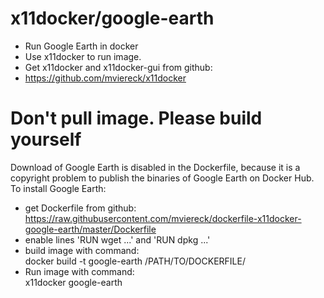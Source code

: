 # x11docker/google-earth
 * Run Google Earth in docker
 * Use x11docker to run image. 
 * Get x11docker and x11docker-gui from github: 
 *   https://github.com/mviereck/x11docker 

# Don't pull image. Please build yourself
Download of Google Earth is disabled in the Dockerfile,
because it is a copyright problem to publish 
the binaries of Google Earth on Docker Hub.
To install Google Earth:
  * get Dockerfile from github:<br>
https://raw.githubusercontent.com/mviereck/dockerfile-x11docker-google-earth/master/Dockerfile
  * enable lines 'RUN wget ...' and 'RUN dpkg ...'
  * build image with command:<br>
    docker build -t google-earth /PATH/TO/DOCKERFILE/
  * Run image with command:<br>
    x11docker google-earth
